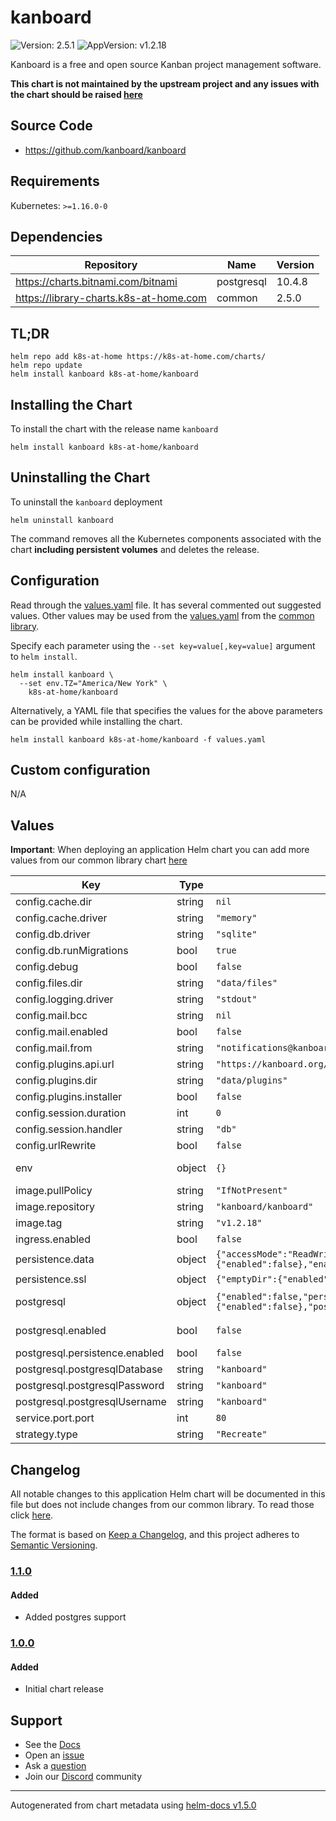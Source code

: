 # kanboard

![Version: 2.5.1](https://img.shields.io/badge/Version-2.5.1-informational?style=flat-square) ![AppVersion: v1.2.18](https://img.shields.io/badge/AppVersion-v1.2.18-informational?style=flat-square)

Kanboard is a free and open source Kanban project management software.

**This chart is not maintained by the upstream project and any issues with the chart should be raised [here](https://github.com/k8s-at-home/charts/issues/new/choose)**

## Source Code

* <https://github.com/kanboard/kanboard>

## Requirements

Kubernetes: `>=1.16.0-0`

## Dependencies

| Repository | Name | Version |
|------------|------|---------|
| https://charts.bitnami.com/bitnami | postgresql | 10.4.8 |
| https://library-charts.k8s-at-home.com | common | 2.5.0 |

## TL;DR

```console
helm repo add k8s-at-home https://k8s-at-home.com/charts/
helm repo update
helm install kanboard k8s-at-home/kanboard
```

## Installing the Chart

To install the chart with the release name `kanboard`

```console
helm install kanboard k8s-at-home/kanboard
```

## Uninstalling the Chart

To uninstall the `kanboard` deployment

```console
helm uninstall kanboard
```

The command removes all the Kubernetes components associated with the chart **including persistent volumes** and deletes the release.

## Configuration

Read through the [values.yaml](./values.yaml) file. It has several commented out suggested values.
Other values may be used from the [values.yaml](https://github.com/k8s-at-home/library-charts/tree/main/charts/stable/common/values.yaml) from the [common library](https://github.com/k8s-at-home/library-charts/tree/main/charts/stable/common).

Specify each parameter using the `--set key=value[,key=value]` argument to `helm install`.

```console
helm install kanboard \
  --set env.TZ="America/New York" \
    k8s-at-home/kanboard
```

Alternatively, a YAML file that specifies the values for the above parameters can be provided while installing the chart.

```console
helm install kanboard k8s-at-home/kanboard -f values.yaml
```

## Custom configuration

N/A

## Values

**Important**: When deploying an application Helm chart you can add more values from our common library chart [here](https://github.com/k8s-at-home/library-charts/tree/main/charts/stable/common)

| Key | Type | Default | Description |
|-----|------|---------|-------------|
| config.cache.dir | string | `nil` | Cache folder to use if cache driver is "file" |
| config.cache.driver | string | `"memory"` | Available cache drivers are "file" and "memory" |
| config.db.driver | string | `"sqlite"` | Database driver: sqlite, mysql or postgres |
| config.db.runMigrations | bool | `true` | Run automatically database migrations |
| config.debug | bool | `false` |  |
| config.files.dir | string | `"data/files"` | Folder for uploaded files |
| config.logging.driver | string | `"stdout"` | log driver: syslog, stderr, stdout or file |
| config.mail.bcc | string | `nil` |  |
| config.mail.enabled | bool | `false` | Enable/disable email configuration from the user interface |
| config.mail.from | string | `"notifications@kanboard.local"` |  |
| config.plugins.api.url | string | `"https://kanboard.org/plugins.json"` | default plugin directory URL |
| config.plugins.dir | string | `"data/plugins"` | Plugin folder |
| config.plugins.installer | bool | `false` | Enable/disable plugin installation from the user interface |
| config.session.duration | int | `0` | Session duration in second (0 = until the browser is closed) |
| config.session.handler | string | `"db"` | Session handler: db or php |
| config.urlRewrite | bool | `false` |  |
| env | object | `{}` | https://docs.kanboard.org/en/latest/admin_guide/docker.html#environment-variables |
| image.pullPolicy | string | `"IfNotPresent"` |  |
| image.repository | string | `"kanboard/kanboard"` |  |
| image.tag | string | `"v1.2.18"` |  |
| ingress.enabled | bool | `false` |  |
| persistence.data | object | `{"accessMode":"ReadWriteOnce","emptyDir":{"enabled":false},"enabled":false,"mountPath":"/var/www/app/data","size":"1Gi"}` | enable data persistence |
| persistence.ssl | object | `{"emptyDir":{"enabled":false},"enabled":false,"mountPath":"/etc/nginx/ssl"}` | enable SSL persistence |
| postgresql | object | `{"enabled":false,"persistence":{"enabled":false},"postgresqlDatabase":"kanboard","postgresqlPassword":"kanboard","postgresqlUsername":"kanboard"}` | Bitnami postgres chart. For more options see https://github.com/bitnami/charts/tree/master/bitnami/postgresql |
| postgresql.enabled | bool | `false` | true: use bitnami postgres instance -- false: use your own postgres instance |
| postgresql.persistence.enabled | bool | `false` | if database is stored to a PVC. Set to true when you are done testing. |
| postgresql.postgresqlDatabase | string | `"kanboard"` | Postgres database password |
| postgresql.postgresqlPassword | string | `"kanboard"` | Postgres database password |
| postgresql.postgresqlUsername | string | `"kanboard"` | Postgres database user name |
| service.port.port | int | `80` |  |
| strategy.type | string | `"Recreate"` |  |

## Changelog

All notable changes to this application Helm chart will be documented in this file but does not include changes from our common library. To read those click [here](https://github.com/k8s-at-home/library-charts/tree/main/charts/stable/common#changelog).

The format is based on [Keep a Changelog](https://keepachangelog.com/en/1.0.0/), and this project adheres to [Semantic Versioning](https://semver.org/spec/v2.0.0.html).

### [1.1.0]

#### Added

- Added postgres support

[1.1.0]: https://github.com/k8s-at-home/charts/tree/kanboard-1.1.0/charts/home-assistant

### [1.0.0]

#### Added

- Initial chart release

[1.0.0]: https://github.com/k8s-at-home/charts/tree/kanboard-1.0.0/charts/home-assistant

## Support

- See the [Docs](https://docs.k8s-at-home.com/our-helm-charts/getting-started/)
- Open an [issue](https://github.com/k8s-at-home/charts/issues/new/choose)
- Ask a [question](https://github.com/k8s-at-home/organization/discussions)
- Join our [Discord](https://discord.gg/sTMX7Vh) community

----------------------------------------------
Autogenerated from chart metadata using [helm-docs v1.5.0](https://github.com/norwoodj/helm-docs/releases/v1.5.0)
